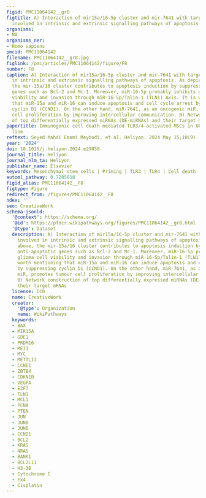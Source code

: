 ```yaml
---
figid: PMC11064142__gr8
figtitle: A) Interaction of mir15a/16-5p cluster and mir-7641 with targeted genes
  involved in intrinsic and extrinsic signalling pathways of apoptosis
organisms:
- NA
organisms_ner:
- Homo sapiens
pmcid: PMC11064142
filename: PMC11064142__gr8.jpg
figlink: /pmc/articles/PMC11064142/figure/F8
number: F8
caption: A) Interaction of mir15a/16-5p cluster and mir-7641 with targeted genes involved
  in intrinsic and extrinsic signalling pathways of apoptosis. As depicted above,
  the mir-15a/16 cluster contributes to apoptosis induction by suppressing anti-apoptotic
  genes such as Bcl-2 and Mc-1. Moreover, miR-16-5p probably inhibits glioma cell
  viability and invasion through miR-16-5p/Talin-1 (TLN1) Axis. It is worth mentioning
  that miR-15a and miR-16 can induce apoptosis and cell cycle arrest by suppressing
  cyclin D1 (CCND1). On the other hand, miR-7641, as an oncogenic miR, promotes tumour
  cell proliferation by improving intercellular communication. B) Network construction
  of top differentially expressed miRNAs (DE-miRNAs) and their target mRNAs
papertitle: Immunogenic cell death mediated TLR3/4-activated MSCs in U87 GBM cell
  line
reftext: Seyed Mahdi Emami Meybodi, et al. Heliyon. 2024 May 15;10(9).
year: '2024'
doi: 10.1016/j.heliyon.2024.e29858
journal_title: Heliyon
journal_nlm_ta: Heliyon
publisher_name: Elsevier
keywords: Mesenchymal stem cells | Priming | TLR3 | TLR4 | Cell death | miRSeq
automl_pathway: 0.7285018
figid_alias: PMC11064142__F8
figtype: Figure
redirect_from: /figures/PMC11064142__F8
ndex: ''
seo: CreativeWork
schema-jsonld:
  '@context': https://schema.org/
  '@id': https://pfocr.wikipathways.org/figures/PMC11064142__gr8.html
  '@type': Dataset
  description: A) Interaction of mir15a/16-5p cluster and mir-7641 with targeted genes
    involved in intrinsic and extrinsic signalling pathways of apoptosis. As depicted
    above, the mir-15a/16 cluster contributes to apoptosis induction by suppressing
    anti-apoptotic genes such as Bcl-2 and Mc-1. Moreover, miR-16-5p probably inhibits
    glioma cell viability and invasion through miR-16-5p/Talin-1 (TLN1) Axis. It is
    worth mentioning that miR-15a and miR-16 can induce apoptosis and cell cycle arrest
    by suppressing cyclin D1 (CCND1). On the other hand, miR-7641, as an oncogenic
    miR, promotes tumour cell proliferation by improving intercellular communication.
    B) Network construction of top differentially expressed miRNAs (DE-miRNAs) and
    their target mRNAs
  license: CC0
  name: CreativeWork
  creator:
    '@type': Organization
    name: WikiPathways
  keywords:
  - BAX
  - MIR15A
  - GDE1
  - PRDM16
  - MEI1
  - MYC
  - METTL13
  - CCNE1
  - ZBTB4
  - CDKN1B
  - VEGFA
  - E2F7
  - TLN1
  - MCL1
  - PCNA
  - PTEN
  - JUN
  - JUNB
  - JUND
  - CCND1
  - BCL2
  - KRAS
  - NRAS
  - BANK1
  - BCL2L11
  - H3-3B
  - Cytochrome C
  - Ex4
  - Cisplatin
---
```

